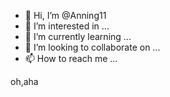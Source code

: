 - 👋 Hi, I’m @Anning11
- 👀 I’m interested in ...
- 🌱 I’m currently learning ...
- 💞️ I’m looking to collaborate on ...
- 📫 How to reach me ...

<!---
Anning11/Anning11 is a ✨ special ✨ repository because its `README.md` (this file) appears on your GitHub profile.
You can click the Preview link to take a look at your changes.
--->oh,aha
